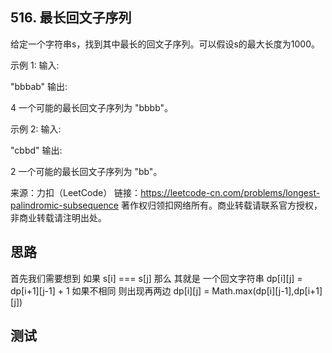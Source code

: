 ## 516. 最长回文子序列
给定一个字符串s，找到其中最长的回文子序列。可以假设s的最大长度为1000。

示例 1:
输入:

"bbbab"
输出:

4
一个可能的最长回文子序列为 "bbbb"。

示例 2:
输入:

"cbbd"
输出:

2
一个可能的最长回文子序列为 "bb"。

来源：力扣（LeetCode）
链接：https://leetcode-cn.com/problems/longest-palindromic-subsequence
著作权归领扣网络所有。商业转载请联系官方授权，非商业转载请注明出处。

## 思路
首先我们需要想到
如果 s[i] === s[j] 那么 其就是 一个回文字符串
dp[i][j] = dp[i+1][j-1] + 1
如果不相同
则出现再两边
dp[i][j] = Math.max(dp[i][j-1],dp[i+1][j])
## 测试